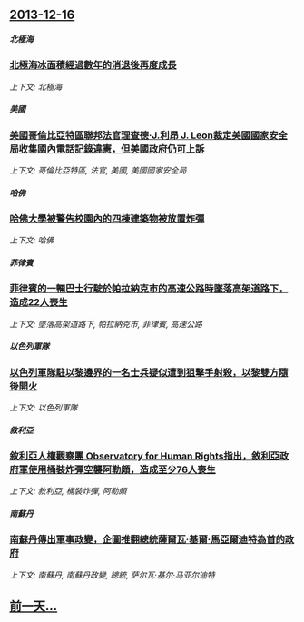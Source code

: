 ## [2013-12-16](/news/2013/12/16/index.md)

##### 北極海
### [ 北極海冰面積經過數年的消退後再度成長 ](/news/2013/12/16/北極海冰面積經過數年的消退後再度成長.md)
_上下文: 北極海_

##### 美國
### [ 美國哥倫比亞特區聯邦法官理查德·J.利昂 J. Leon裁定美國國家安全局收集國內電話記錄違憲，但美國政府仍可上訴 ](/news/2013/12/16/美國哥倫比亞特區聯邦法官理查德-J利昂-J-Leon裁定美國國家安全局收集國內電話記錄違憲-但美國政府仍可上訴.md)
_上下文: 哥倫比亞特區, 法官, 美國, 美國國家安全局_

##### 哈佛
### [ 哈佛大學被警告校園內的四棟建築物被放置炸彈 ](/news/2013/12/16/哈佛大學被警告校園內的四棟建築物被放置炸彈.md)
_上下文: 哈佛_

##### 菲律賓
### [ 菲律賓的一輛巴士行駛於帕拉納克市的高速公路時墜落高架道路下，造成22人喪生 ](/news/2013/12/16/菲律賓的一輛巴士行駛於帕拉納克市的高速公路時墜落高架道路下-造成22人喪生.md)
_上下文: 墜落高架道路下, 帕拉納克市, 菲律賓, 高速公路_

##### 以色列軍隊
### [ 以色列軍隊駐以黎邊界的一名士兵疑似遭到狙擊手射殺，以黎雙方隨後開火 ](/news/2013/12/16/以色列軍隊駐以黎邊界的一名士兵疑似遭到狙擊手射殺-以黎雙方隨後開火.md)
_上下文: 以色列軍隊_

##### 敘利亞
### [ 敘利亞人權觀察團 Observatory for Human Rights指出，敘利亞政府軍使用桶裝炸彈空襲阿勒頗，造成至少76人喪生 ](/news/2013/12/16/敘利亞人權觀察團-Observatory-for-Human-Rights指出-敘利亞政府軍使用桶裝炸彈空襲阿勒頗-造.md)
_上下文: 敘利亞, 桶裝炸彈, 阿勒頗_

##### 南蘇丹
### [ 南蘇丹傳出軍事政變，企圖推翻總統薩爾瓦·基爾·馬亞爾迪特為首的政府 ](/news/2013/12/16/南蘇丹傳出軍事政變-企圖推翻總統薩爾瓦-基爾-馬亞爾迪特為首的政府.md)
_上下文: 南蘇丹, 南蘇丹政變, 總統, 萨尔瓦·基尔·马亚尔迪特_

## [前一天...](/news/2013/12/15/index.md)


